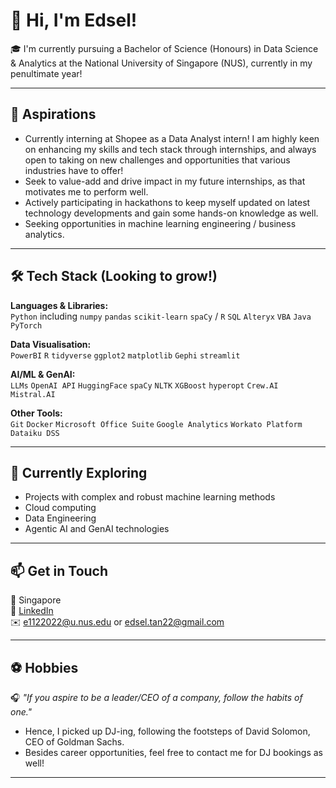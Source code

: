 # 👋 Hi, I'm Edsel!

🎓 I'm currently pursuing a Bachelor of Science (Honours) in Data Science & Analytics at the National University of Singapore (NUS), currently in my penultimate year!

---

## 💼 Aspirations

- Currently interning at Shopee as a Data Analyst intern! I am highly keen on enhancing my skills and tech stack through internships, and always open to taking on new challenges and opportunities that various industries have to offer!
- Seek to value-add and drive impact in my future internships, as that motivates me to perform well.
- Actively participating in hackathons to keep myself updated on latest technology developments and gain some hands-on knowledge as well.
- Seeking opportunities in machine learning engineering / business analytics.
---

## 🛠️ Tech Stack (Looking to grow!)

**Languages & Libraries:**  
`Python` including `numpy` `pandas` `scikit-learn` `spaCy` / `R` `SQL` `Alteryx` `VBA` `Java` `PyTorch` 

**Data Visualisation:**  
`PowerBI` `R` `tidyverse` `ggplot2` `matplotlib` `Gephi` `streamlit`

**AI/ML & GenAI:**  
`LLMs` `OpenAI API` `HuggingFace` `spaCy` `NLTK` `XGBoost` `hyperopt` `Crew.AI` `Mistral.AI` 

**Other Tools:**  
`Git` `Docker` `Microsoft Office Suite` `Google Analytics` `Workato Platform` `Dataiku DSS`

---

## 🌱 Currently Exploring

- Projects with complex and robust machine learning methods
- Cloud computing
- Data Engineering
- Agentic AI and GenAI technologies 

---

## 📫 Get in Touch

📍 Singapore  
🔗 [LinkedIn](https://www.linkedin.com/in/edseltan)  
✉️ e1122022@u.nus.edu or edsel.tan22@gmail.com

---

## ⚽ Hobbies
🎧 _"If you aspire to be a leader/CEO of a company, follow the habits of one."_ 
- Hence, I picked up DJ-ing, following the footsteps of David Solomon, CEO of Goldman Sachs. 
- Besides career opportunities, feel free to contact me for DJ bookings as well!

---
